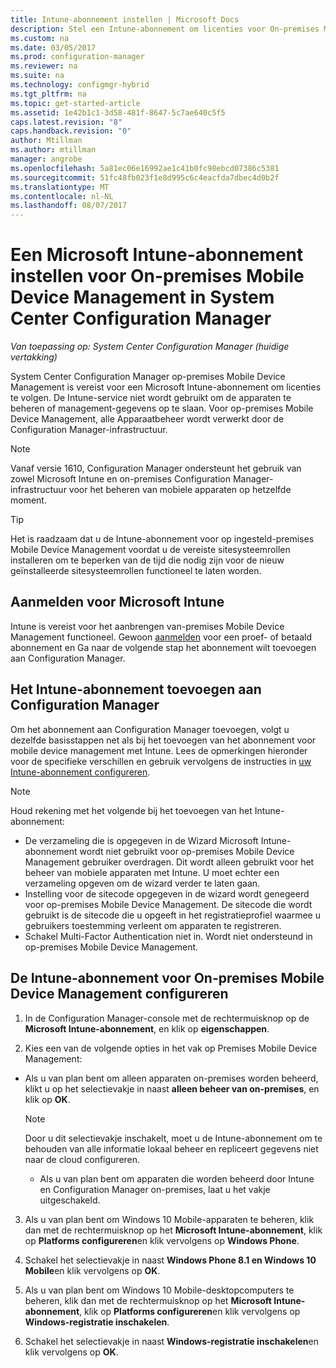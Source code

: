 ```yaml
---
title: Intune-abonnement instellen | Microsoft Docs
description: Stel een Intune-abonnement om licenties voor On-premises Mobile Device Management in System Center Configuration Manager te volgen.
ms.custom: na
ms.date: 03/05/2017
ms.prod: configuration-manager
ms.reviewer: na
ms.suite: na
ms.technology: configmgr-hybrid
ms.tgt_pltfrm: na
ms.topic: get-started-article
ms.assetid: 1e42b1c1-3d58-481f-8647-5c7ae640c5f5
caps.latest.revision: "8"
caps.handback.revision: "0"
author: Mtillman
ms.author: mtillman
manager: angrobe
ms.openlocfilehash: 5a81ec06e16992ae1c41b0fc98ebcd07386c5381
ms.sourcegitcommit: 51fc48fb023f1e8d995c6c4eacfda7dbec4d0b2f
ms.translationtype: MT
ms.contentlocale: nl-NL
ms.lasthandoff: 08/07/2017
---
```

# <a name="set-up-a-microsoft-intune-subscription-for-on-premises-mobile-device-management-in-system-center-configuration-manager"></a>Een Microsoft Intune-abonnement instellen voor On-premises Mobile Device Management in System Center Configuration Manager

*Van toepassing op: System Center Configuration Manager (huidige vertakking)*

System Center Configuration Manager op\-premises Mobile Device Management is vereist voor een Microsoft Intune-abonnement om licenties te volgen. De Intune-service niet wordt gebruikt om de apparaten te beheren of management-gegevens op te slaan. Voor op\-premises Mobile Device Management, alle Apparaatbeheer wordt verwerkt door de Configuration Manager-infrastructuur.  

> [!NOTE]  
> Vanaf versie 1610, Configuration Manager ondersteunt het gebruik van zowel Microsoft Intune en on-premises Configuration Manager-infrastructuur voor het beheren van mobiele apparaten op hetzelfde moment.   

> [!TIP]  
>  Het is raadzaam dat u de Intune-abonnement voor op ingesteld\-premises Mobile Device Management voordat u de vereiste sitesysteemrollen installeren om te beperken van de tijd die nodig zijn voor de nieuw geïnstalleerde sitesysteemrollen functioneel te laten worden.  

##  <a name="sign-up-for-microsoft-intune"></a>Aanmelden voor Microsoft Intune  
 Intune is vereist voor het aanbrengen van\-premises Mobile Device Management functioneel. Gewoon [aanmelden](http://www.microsoft.com/en-us/server-cloud/products/microsoft-intune/) voor een proef- of betaald abonnement en Ga naar de volgende stap het abonnement wilt toevoegen aan Configuration Manager.  

##  <a name="add-the-intune-subscription-to-configuration-manager"></a>Het Intune-abonnement toevoegen aan Configuration Manager  
 Om het abonnement aan Configuration Manager toevoegen, volgt u dezelfde basisstappen net als bij het toevoegen van het abonnement voor mobile device management met Intune. Lees de opmerkingen hieronder voor de specifieke verschillen en gebruik vervolgens de instructies in [uw Intune-abonnement configureren](../deploy-use/configure-intune-subscription.md).  

> [!NOTE]  
>  Houd rekening met het volgende bij het toevoegen van het Intune-abonnement:  
>   
>  -   De verzameling die is opgegeven in de Wizard Microsoft Intune-abonnement wordt niet gebruikt voor op\-premises Mobile Device Management gebruiker overdragen. Dit wordt alleen gebruikt voor het beheer van mobiele apparaten met Intune. U moet echter een verzameling opgeven om de wizard verder te laten gaan.  
> -   Instelling voor de sitecode opgegeven in de wizard wordt genegeerd voor op\-premises Mobile Device Management. De sitecode die wordt gebruikt is de sitecode die u opgeeft in het registratieprofiel waarmee u gebruikers toestemming verleent om apparaten te registreren.  
> -   Schakel Multi-Factor Authentication niet in. Wordt niet ondersteund in op\-premises Mobile Device Management.  

##  <a name="configure-the-intune-subscription-for-on-premises-mobile-device-management"></a>De Intune-abonnement voor On-premises Mobile Device Management configureren  

1.  In de Configuration Manager-console met de rechtermuisknop op de **Microsoft Intune-abonnement**, en klik op **eigenschappen**.  

2.  Kies een van de volgende opties in het vak op Premises Mobile Device Management:

  - Als u van plan bent om alleen apparaten on-premises worden beheerd, klikt u op het selectievakje in naast **alleen beheer van on-premises**, en klik op **OK**.  

      > [!NOTE]  
      >  Door u dit selectievakje inschakelt, moet u de Intune-abonnement om te behouden van alle informatie lokaal beheer en repliceert gegevens niet naar de cloud configureren.  

    - Als u van plan bent om apparaten die worden beheerd door Intune en Configuration Manager on-premises, laat u het vakje uitgeschakeld.

3.  Als u van plan bent om Windows 10 Mobile-apparaten te beheren, klik dan met de rechtermuisknop op het **Microsoft Intune-abonnement**, klik op **Platforms configureren**en klik vervolgens op  **Windows Phone**.  

4.  Schakel het selectievakje in naast **Windows Phone 8.1 en Windows 10 Mobile**en klik vervolgens op **OK**.  

5.  Als u van plan bent om Windows 10 Mobile-desktopcomputers te beheren, klik dan met de rechtermuisknop op het **Microsoft Intune-abonnement**, klik op **Platforms configureren**en klik vervolgens op **Windows-registratie inschakelen**.  

6.  Schakel het selectievakje in naast **Windows-registratie inschakelen**en klik vervolgens op **OK**.  
